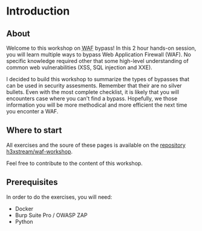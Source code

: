 # Introduction

## About

Welcome to this workshop on <abbr title="Web Application Firewall">WAF</abbr> bypass! In this 2 hour hands-on session, you will learn multiple ways to bypass Web Application Firewall (WAF). No specific knowledge required other that some high-level understanding of common web vulnerabilities (XSS, SQL injection and XXE).

I decided to build this workshop to summarize the types of bypasses that can be used in security assesments. Remember that their are no silver bullets. Even with the most complete checklist, it is likely that you will encounters case where you can't find a bypass. Hopefully, we those information you will be more methodical and more efficient the next time you enconter a WAF.

## Where to start

All exercises and the soure of these pages is available on the [repository h3xstream/waf-workshop](https://github.com/h3xstream/waf-workshop/).

Feel free to contribute to the content of this workshop.

## Prerequisites

In order to do the exercises, you will need:

 - Docker
 - Burp Suite Pro / OWASP ZAP
 - Python

